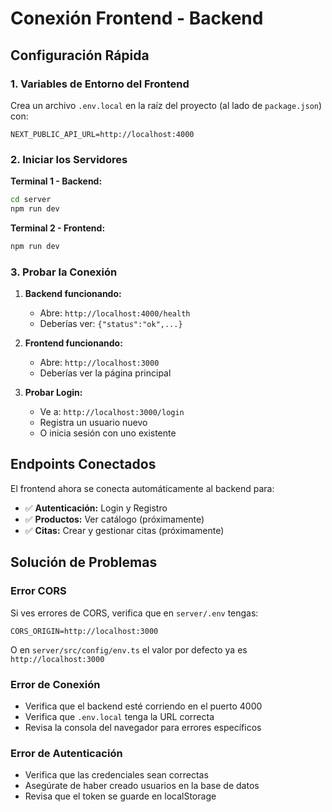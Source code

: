 # Conexión Frontend - Backend

## Configuración Rápida

### 1. Variables de Entorno del Frontend

Crea un archivo `.env.local` en la raíz del proyecto (al lado de `package.json`) con:

```env
NEXT_PUBLIC_API_URL=http://localhost:4000
```

### 2. Iniciar los Servidores

**Terminal 1 - Backend:**
```bash
cd server
npm run dev
```

**Terminal 2 - Frontend:**
```bash
npm run dev
```

### 3. Probar la Conexión

1. **Backend funcionando:**
   - Abre: `http://localhost:4000/health`
   - Deberías ver: `{"status":"ok",...}`

2. **Frontend funcionando:**
   - Abre: `http://localhost:3000`
   - Deberías ver la página principal

3. **Probar Login:**
   - Ve a: `http://localhost:3000/login`
   - Registra un usuario nuevo
   - O inicia sesión con uno existente

## Endpoints Conectados

El frontend ahora se conecta automáticamente al backend para:

- ✅ **Autenticación:** Login y Registro
- ✅ **Productos:** Ver catálogo (próximamente)
- ✅ **Citas:** Crear y gestionar citas (próximamente)

## Solución de Problemas

### Error CORS

Si ves errores de CORS, verifica que en `server/.env` tengas:
```
CORS_ORIGIN=http://localhost:3000
```

O en `server/src/config/env.ts` el valor por defecto ya es `http://localhost:3000`

### Error de Conexión

- Verifica que el backend esté corriendo en el puerto 4000
- Verifica que `.env.local` tenga la URL correcta
- Revisa la consola del navegador para errores específicos

### Error de Autenticación

- Verifica que las credenciales sean correctas
- Asegúrate de haber creado usuarios en la base de datos
- Revisa que el token se guarde en localStorage

